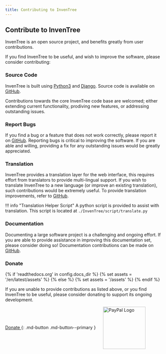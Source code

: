 ```yaml
---
title: Contributing to InvenTree
---
```


## Contribute to InvenTree

InvenTree is an open source project, and benefits greatly from user contributions.

If you find InvenTree to be useful, and wish to improve the software, please consider contributing:

### Source Code

InvenTree is built using [Python3](https://www.python.org/) and [Django](https://www.djangoproject.com/). Source code is available on [GitHub](https://github.com/inventree/inventree).

Contributions towards the core InvenTree code base are welcomed; either extending current functionality, prodiving new features, or addressing outstanding issues.

### Report Bugs

If you find a bug or a feature that does not work correctly, please report it on [GitHub](https://github.com/inventree/inventree/issues). Reporting bugs is critical to improving the software. If you are able and willing, providing a fix for any outstanding issues would be greatly appreciated.

### Translation

InvenTree provides a translation layer for the web interface, this requires effort from translators to provide multi-lingual support. If you wish to translate InvenTree to a new language (or improve an existing translation), such contributions would be extremely useful. To provide translation improvements, refer to [GitHub](https://github.com/inventree/inventree).

!!! info "Translation Helper Script"
    A python script is provided to assist with translation. This script is located at `./InvenTree/script/translate.py`

### Documentation

Documenting a large software project is a challenging and ongoing effort. If you are able to provide assistance in improving this documentation set, please consider doing so! Documentation contributions can be made on [GitHub](https://github.com/inventree/inventree-docs).

### Donate

{% if 'readthedocs.org' in config.docs_dir %}
{% set assets = '/en/latest/assets' %}
{% else %}
{% set assets = '/assets' %}
{% endif %}

If you are unable to provide contributions as listed above, or you find InvenTree to be useful, please consider donating to support its ongoing development.

[ Donate <span class='fas fa-smile'></span> ](https://www.paypal.com/cgi-bin/webscr?cmd=_donations&business=T4M976M5URSUE&currency_code=AUD){: .md-button .md-button--primary }
<img src="{{ assets }}/paypal-logo-small-min-300x136.png" border="0" alt="PayPal Logo" style="width: 136px; length:300px; vertical-align:middle; padding-left: 20px">
